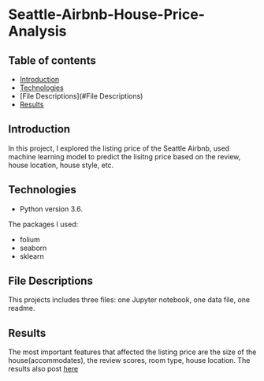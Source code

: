 # Seattle-Airbnb-House-Price-Analysis

## Table of contents
* [Introduction](#Introduction)
* [Technologies](#Technologies)
* [File Descriptions](#File Descriptions)
* [Results](#Results)

## Introduction
In this project, I explored the listing price of the Seattle Airbnb, used machine learning model to predict the lisitng price based on the review, house location, house style, etc. 

## Technologies
* Python version 3.6.

The packages I used:
* folium
* seaborn
* sklearn
	
## File Descriptions

This projects includes three files: one Jupyter notebook, one data file, one readme. 
 
## Results
 
The most important features that affected the listing price are the size of the house(accommodates), the review scores, room type, house location. The results also post [here](https://medium.com/@sishuiweilanmei/seatle-airbnb-house-price-analysis-a06e9f688006)
